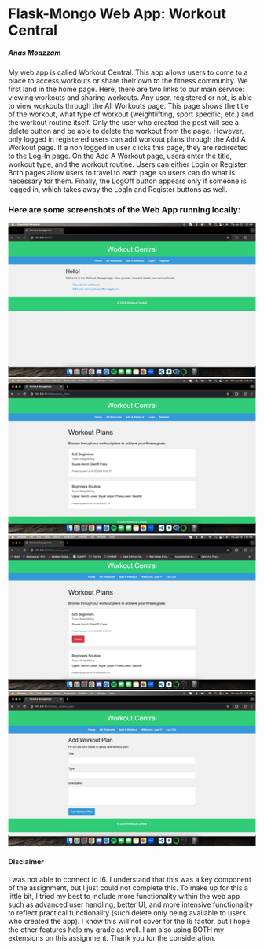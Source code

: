 # Flask-Mongo Web App: Workout Central
##### Anas Moazzam

My web app is called Workout Central. This app allows users to come to a place to access workouts or share their own to the fitness community. We first land in the home page. Here, there are two links to our main service: viewing workouts and sharing workouts. Any user, registered or not, is able to view workouts through the All Workouts page. This page shows the title of the workout, what type of workout (weightlifting, sport specific, etc.) and the workout routine itself. Only the user who created the post will see a delete button and be able to delete the workout from the page. However, only logged in registered users can add workout plans through the Add A Workout page. If a non logged in user clicks this page, they are redirected to the Log-In page. On the Add A Workout page, users enter the title, workout type, and the workout routine. Users can either Login or Register. Both pages allow users to travel to each page so users can do what is necessary for them. Finally, the LogOff button appears only if someone is logged in, which takes away the LogIn and Register buttons as well.

### Here are some screenshots of the Web App running locally:

![Home Page](home_screen.png)
![View Workout when not logged in](view_workout.png)
![View Workout when logged in](view_workout_login.png)
![Add A Workout](add_workout.png)

#### Disclaimer
I was not able to connect to I6. I understand that this was a key component of the assignment, but I just could not complete this. To make up for this a little bit, I tried my best to include more functionality within the web app such as advanced user handling, better UI, and more intensive functionality to reflect practical functionality (such delete only being available to users who created the app). I know this will not cover for the I6 factor, but I hope the other features help my grade as well. I am also using BOTH my extensions on this assignment. Thank you for the consideration.

​
